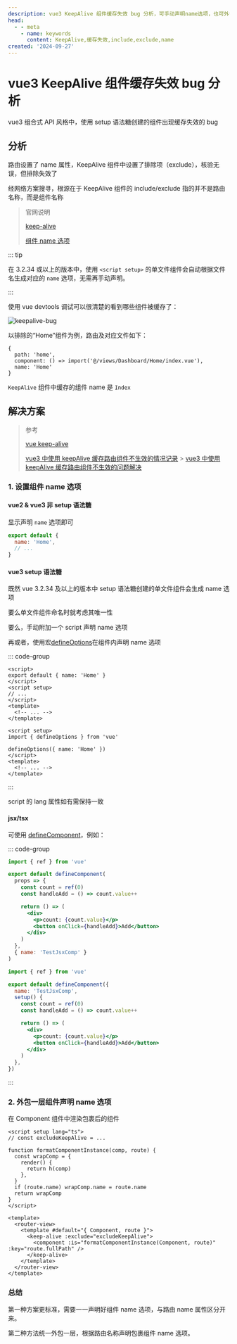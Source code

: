 ```yaml
---
description: vue3 KeepAlive 组件缓存失效 bug 分析，可手动声明name选项，也可外包视图组件以统一声明name选项
head:
  - - meta
    - name: keywords
      content: KeepAlive,缓存失效,include,exclude,name
created: '2024-09-27'
---
```


# vue3 KeepAlive 组件缓存失效 bug 分析 <Badge type="danger" text="BUG" />

vue3 组合式 API 风格中，使用 setup 语法糖创建的组件出现缓存失效的 bug

## 分析

路由设置了 name 属性，KeepAlive 组件中设置了排除项（exclude），核验无误，但排除失效了

经网络方案搜寻，根源在于 KeepAlive 组件的 include/exclude 指的并不是路由名称，而是组件名称

> 官网说明
>
> [keep-alive](https://cn.vuejs.org/guide/built-ins/keep-alive.html#include-exclude)
>
> [组件 name 选项](https://cn.vuejs.org/api/options-misc.html#name)

::: tip

在 3.2.34 或以上的版本中，使用 `<script setup>` 的单文件组件会自动根据文件名生成对应的 `name` 选项，无需再手动声明。

:::

使用 vue devtools 调试可以很清楚的看到哪些组件被缓存了：

![keepalive-bug](./assets/keep-alive-1.jpg)

以排除的“Home”组件为例，路由及对应文件如下：

```js{4} [route]
{
  path: 'home',
  component: () => import('@/views/Dashboard/Home/index.vue'),
  name: 'Home'
}
```

`KeepAlive` 组件中缓存的组件 name 是 `Index`

## 解决方案

> 参考
>
> [vue keep-alive](https://cn.vuejs.org/guide/built-ins/keep-alive.html)
>
> [vue3 中使用 keepAlive 缓存路由组件不生效的情况记录](https://blog.csdn.net/weixin_40451732/article/details/139744930) > [vue3 中使用 keepAlive 缓存路由组件不生效的问题解决](https://www.cnblogs.com/suducn/p/18331108)

### 1. 设置组件 name 选项

#### vue2 & vue3 非 setup 语法糖

显示声明 `name` 选项即可

```js
export default {
  name: 'Home',
  // ...
}
```

#### vue3 setup 语法糖

既然 vue 3.2.34 及以上的版本中 setup 语法糖创建的单文件组件会生成 name 选项

要么单文件组件命名时就考虑其唯一性

要么，手动附加一个 script 声明 name 选项

再或者，使用宏[defineOptions](https://cn.vuejs.org/api/sfc-script-setup.html#defineoptions)在组件内声明 name 选项

::: code-group

```vue [附加script声明]
<script>
export default { name: 'Home' }
</script>
<script setup>
// ...
</script>
<template>
  <!-- ... -->
</template>
```

```vue [组件内声明]
<script setup>
import { defineOptions } from 'vue'

defineOptions({ name: 'Home' })
</script>
<template>
  <!-- ... -->
</template>
```

:::

script 的 lang 属性如有需保持一致

#### jsx/tsx

可使用 [defineComponent](https://cn.vuejs.org/api/general.html#definecomponent)，例如：

::: code-group

```jsx [函数语法]
import { ref } from 'vue'

export default defineComponent(
  props => {
    const count = ref(0)
    const handleAdd = () => count.value++

    return () => (
      <div>
        <p>count: {count.value}</p>
        <button onClick={handleAdd}>Add</button>
      </div>
    )
  },
  { name: 'TestJsxComp' }
)
```

```jsx [选项式语法]
import { ref } from 'vue'

export default defineComponent({
  name: 'TestJsxComp',
  setup() {
    const count = ref(0)
    const handleAdd = () => count.value++

    return () => (
      <div>
        <p>count: {count.value}</p>
        <button onClick={handleAdd}>Add</button>
      </div>
    )
  },
})
```

:::

### 2. 外包一层组件声明 name 选项

在 Component 组件中渲染包裹后的组件

```vue
<script setup lang="ts">
// const excludeKeepAlive = ...

function formatComponentInstance(comp, route) {
  const wrapComp = {
    render() {
      return h(comp)
    },
  }
  if (route.name) wrapComp.name = route.name
  return wrapComp
}
</script>

<template>
  <router-view>
    <template #default="{ Component, route }">
      <keep-alive :exclude="excludeKeepAlive">
        <component :is="formatComponentInstance(Component, route)" :key="route.fullPath" />
      </keep-alive>
    </template>
  </router-view>
</template>
```

### 总结

第一种方案更标准，需要一一声明好组件 name 选项，与路由 name 属性区分开来。

第二种方法统一外包一层，根据路由名称声明包裹组件 name 选项。
